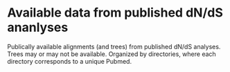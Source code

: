 # Available data from published dN/dS ananlyses

Publically available alignments (and trees) from published dN/dS analyses.
Trees may or may not be available. Organized by directories, where each directory corresponds to a unique Pubmed.
